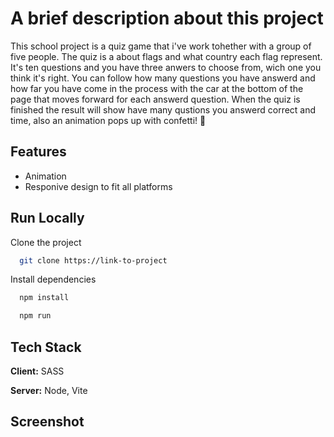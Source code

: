 # A brief description about this project
This school project is a quiz game that i've work tohether with a group of five people. The quiz is a about flags and what country each flag represent. It's ten questions and you have three anwers to choose from, wich one you think it's right. You can follow how many questions you have answerd and how far you have come in the process with the car at the bottom of the page that moves forward for each answerd question. When the quiz is finished the result will show have many qustions you answerd correct and time, also an animation pops up with confetti! 🎉

## Features

- Animation
- Responive design to fit all platforms

## Run Locally

Clone the project

```bash
  git clone https://link-to-project
```
Install dependencies

```bash
  npm install
```

```bash
  npm run
```
## Tech Stack

**Client:** SASS

**Server:** Node, Vite

## Screenshot






